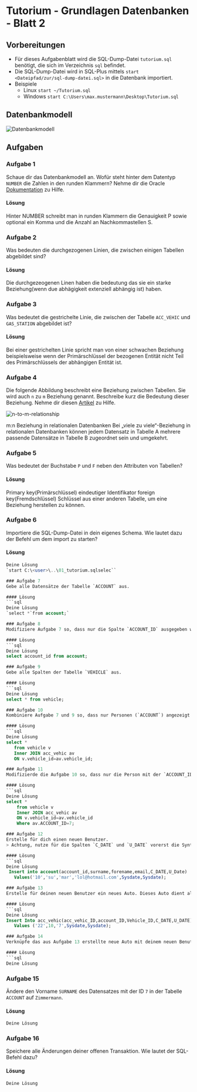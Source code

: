 ﻿# Tutorium - Grundlagen Datenbanken - Blatt 2

## Vorbereitungen
* Für dieses Aufgabenblatt wird die SQL-Dump-Datei `tutorium.sql` benötigt, die sich im Verzeichnis `sql` befindet.
* Die SQL-Dump-Datei wird in SQL-Plus mittels `start <Dateipfad/zur/sql-dump-datei.sql>` in die Datenbank importiert.
* Beispiele
  * Linux `start ~/Tutorium.sql`
  * Windows `start C:\Users\max.mustermann\Desktop\Tutorium.sql`

## Datenbankmodell
![Datenbankmodell](./img/datamodler_schema.png)

## Aufgaben

### Aufgabe 1
Schaue dir das Datenbankmodell an. Wofür steht hinter dem Datentyp `NUMBER` die Zahlen in den runden Klammern?
Nehme dir die Oracle [Dokumentation](https://docs.oracle.com/cd/B28359_01/server.111/b28318/datatype.htm#CNCPT012) zu Hilfe.

#### Lösung
Hinter NUMBER schreibt man in runden Klammern die Genauigkeit P sowie optional ein Komma und die Anzahl an Nachkommastellen S.

### Aufgabe 2
Was bedeuten die durchgezogenen Linien, die zwischen einigen Tabellen abgebildet sind?

#### Lösung
Die durchgezeogenen Linen haben die bedeutung das sie ein starke Beziehung(wenn due abhägigkeit extenziell abhängig ist) haben.

### Aufgabe 3
Was bedeutet die gestrichelte Linie, die zwischen der Tabelle `ACC_VEHIC` und `GAS_STATION` abgebildet ist?

#### Lösung
Bei einer gestrichelten Linie spricht man von einer schwachen Beziehung beispielsweise wenn der Primärschlüssel der bezogenen Entität nicht Teil des Primärschlüssels der abhängigen Entität ist.

### Aufgabe 4
Die folgende Abbildung beschreibt eine Beziehung zwischen Tabellen. Sie wird auch `n` zu `m` Beziehung genannt. Beschreibe kurz die Bedeutung dieser Beziehung.
Nehme dir diesen [Artikel](https://glossar.hs-augsburg.de/Beziehungstypen) zu Hilfe.

![n-to-m-relationship](./img/n-to-m-relationship.png)

m:n Beziehung in relationalen Datenbanken
Bei „viele zu viele“-Beziehung in relationalen Datenbanken können jedem Datensatz in Tabelle A mehrere passende Datensätze in Tabelle B zugeordnet sein und umgekehrt. 

### Aufgabe 5
Was bedeutet der Buchstabe `P` und `F` neben den Attributen von Tabellen?

#### Lösung
Primary key(Primärschlüssel) eindeutiger Identifikator
foreign key(Fremdschlüssel) Schlüssel aus einer anderen Tabelle, um eine Beziehung herstellen zu können.

### Aufgabe 6
Importiere die SQL-Dump-Datei in dein eigenes Schema. Wie lautet dazu der Befehl um dem import zu starten?

#### Lösung
```sql
Deine Lösung
`start C:\<user>\..\01_tutorium.sqlselec``

### Aufgabe 7
Gebe alle Datensätze der Tabelle `ACCOUNT` aus.

#### Lösung
```sql
Deine Lösung
`select *`from account;`

### Aufgabe 8
Modifiziere Aufgabe 7 so, dass nur die Spalte `ACCOUNT_ID` ausgegeben wird.

#### Lösung
```sql
Deine Lösung
select account_id from account;

### Aufgabe 9
Gebe alle Spalten der Tabelle `VEHICLE` aus.

#### Lösung
```sql
Deine Lösung
select * from vehicle;

### Aufgabe 10
Kombiniere Aufgabe 7 und 9 so, dass nur Personen (`ACCOUNT`) angezeigt werden, die ein Auto (`VEHICLE`) besitzen.

#### Lösung
```sql
Deine Lösung
select *
   from vehicle v
   Inner JOIN acc_vehic av
   ON v.vehicle_id=av.vehicle_id;

### Aufgabe 11
Modifizierde die Aufgabe 10 so, dass nur die Person mit der `ACCOUNT_ID` = `7` angezeigt wird.

#### Lösung
```sql
Deine Lösung
select *
    from vehicle v
    Inner JOIN acc_vehic av
    ON v.vehicle_id=av.vehicle_id
    Where av.ACCOUNT_ID=7;

### Aufgabe 12
Erstelle für dich einen neuen Benutzer.
> Achtung, nutze für die Spalten `C_DATE` und `U_DATE` vorerst die Syntax `SYSDATE` - [Dokumentation](https://docs.oracle.com/cd/B19306_01/server.102/b14200/functions172.htm)

#### Lösung
```sql
Deine Lösung
 Insert into account(account_id,surname,forename,email,C_DATE,U_Date)
   Values('10','su','mar','lol@hotmail.com',Sysdate,Sysdate);

### Aufgabe 13
Erstelle für deinen neuen Benutzer ein neues Auto. Dieses Auto dient als Vorlage für die nächten Aufgaben.

#### Lösung
```sql
Deine Lösung
Insert Into acc_vehic(acc_vehic_ID,account_ID,Vehicle_ID,C_DATE,U_DATE)
   Values ('22',10,'7',Sysdate,Sysdate);

### Aufgabe 14
Verknüpfe das aus Aufgabe 13 erstellte neue Auto mit deinem neuen Benutzer aus Aufgabe 12 in der Tabelle `ACC_VEHIC` und erstelle den ersten Rechnungsbeleg.

#### Lösung
```sql
Deine Lösung
```

### Aufgabe 15
Ändere den Vorname `SURNAME` des Datensatzes mit der ID `7` in der Tabelle `ACCOUNT` auf `Zimmermann`.

#### Lösung
```sql
Deine Lösung
```

### Aufgabe 16
Speichere alle Änderungen deiner offenen Transaktion. Wie lautet der SQL-Befehl dazu?

#### Lösung
```sql
Deine Lösung
```
